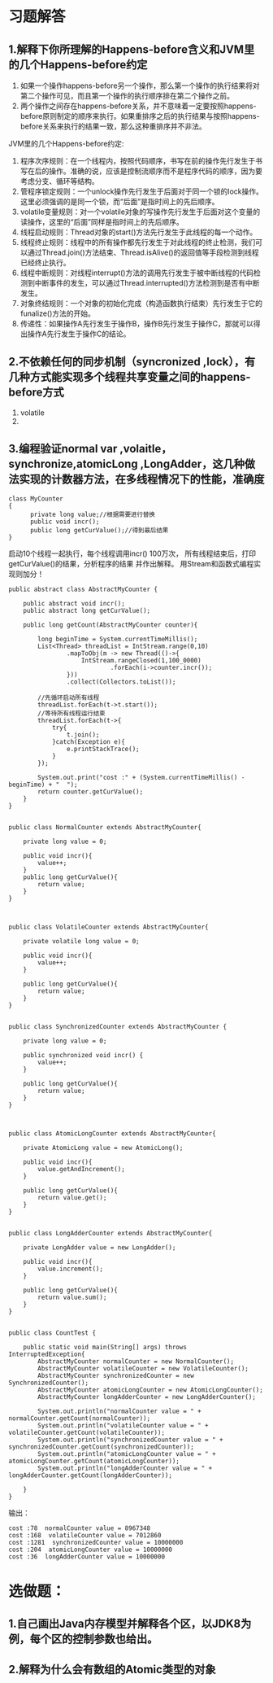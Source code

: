 # 习题解答

## 1.解释下你所理解的Happens-before含义和JVM里的几个Happens-before约定
1. 如果一个操作happens-before另一个操作，那么第一个操作的执行结果将对第二个操作可见，而且第一个操作的执行顺序排在第二个操作之前。 
2. 两个操作之间存在happens-before关系，并不意味着一定要按照happens-before原则制定的顺序来执行。如果重排序之后的执行结果与按照happens-before关系来执行的结果一致，那么这种重排序并不非法。

JVM里的几个Happens-before约定:
1. 程序次序规则：在一个线程内，按照代码顺序，书写在前的操作先行发生于书写在后的操作。准确的说，应该是控制流顺序而不是程序代码的顺序，因为要考虑分支、循环等结构。
2. 管程序锁定规则：一个unlock操作先行发生于后面对于同一个锁的lock操作。这里必须强调的是同一个锁，而“后面”是指时间上的先后顺序。
3. volatile变量规则：对一个volatile对象的写操作先行发生于后面对这个变量的读操作，这里的“后面”同样是指时间上的先后顺序。
4. 线程启动规则：Thread对象的start()方法先行发生于此线程的每一个动作。
5. 线程终止规则：线程中的所有操作都先行发生于对此线程的终止检测，我们可以通过Thread.join()方法结束、Thread.isAlive()的返回值等手段检测到线程已经终止执行。
6. 线程中断规则：对线程interrupt()方法的调用先行发生于被中断线程的代码检测到中断事件的发生，可以通过Thread.interrupted()方法检测到是否有中断发生。
7. 对象终结规则：一个对象的初始化完成（构造函数执行结束）先行发生于它的funalize()方法的开始。
8. 传递性：如果操作A先行发生于操作B，操作B先行发生于操作C，那就可以得出操作A先行发生于操作C的结论。


## 2.不依赖任何的同步机制（syncronized ,lock），有几种方式能实现多个线程共享变量之间的happens-before方式
1. volatile
2. 

## 3.编程验证normal var ,volaitle，synchronize,atomicLong ,LongAdder，这几种做法实现的计数器方法，在多线程情况下的性能，准确度

    class MyCounter
    {
          private long value;//根据需要进行替换
          public void incr();
          public long getCurValue();//得到最后结果
    }  
 启动10个线程一起执行，每个线程调用incr() 100万次，
所有线程结束后，打印 getCurValue()的结果，分析程序的结果 并作出解释。 用Stream和函数式编程实现则加分！

```
public abstract class AbstractMyCounter {

    public abstract void incr();
    public abstract long getCurValue();

    public long getCount(AbstractMyCounter counter){

        long beginTime = System.currentTimeMillis();
        List<Thread> threadList = IntStream.range(0,10)
                .mapToObj(m -> new Thread(()->{
                    IntStream.rangeClosed(1,100_0000)
                            .forEach(i->counter.incr());
                }))
                .collect(Collectors.toList());
		
		//先循环启动所有线程
        threadList.forEach(t->t.start());
		//等待所有线程运行结束
        threadList.forEach(t->{
            try{
                t.join();
            }catch(Exception e){
                e.printStackTrace();
            }
        });

        System.out.print("cost :" + (System.currentTimeMillis() - beginTime) + "  ");
        return counter.getCurValue();
    }
}


public class NormalCounter extends AbstractMyCounter{

    private long value = 0;

    public void incr(){
        value++;
    }
    public long getCurValue(){
        return value;
    }
}



public class VolatileCounter extends AbstractMyCounter{

    private volatile long value = 0;

    public void incr(){
        value++;
    }

    public long getCurValue(){
        return value;
    }
}


public class SynchronizedCounter extends AbstractMyCounter {

    private long value = 0;

    public synchronized void incr() {
        value++;
    }

    public long getCurValue(){
        return value;
    }
}



public class AtomicLongCounter extends AbstractMyCounter{

    private AtomicLong value = new AtomicLong();

    public void incr(){
        value.getAndIncrement();
    }

    public long getCurValue(){
        return value.get();
    }
}


public class LongAdderCounter extends AbstractMyCounter{

    private LongAdder value = new LongAdder();

    public void incr(){
        value.increment();
    }

    public long getCurValue(){
        return value.sum();
    }
}


public class CountTest {

    public static void main(String[] args) throws InterruptedException{
        AbstractMyCounter normalCounter = new NormalCounter();
        AbstractMyCounter volatileCounter = new VolatileCounter();
        AbstractMyCounter synchronizedCounter = new SynchronizedCounter();
        AbstractMyCounter atomicLongCounter = new AtomicLongCounter();
        AbstractMyCounter longAdderCounter = new LongAdderCounter();

        System.out.println("normalCounter value = " + normalCounter.getCount(normalCounter));
        System.out.println("volatileCounter value = " + volatileCounter.getCount(volatileCounter));
        System.out.println("synchronizedCounter value = " + synchronizedCounter.getCount(synchronizedCounter));
        System.out.println("atomicLongCounter value = " + atomicLongCounter.getCount(atomicLongCounter));
        System.out.println("longAdderCounter value = " + longAdderCounter.getCount(longAdderCounter));

    }
}
```

输出：
```
cost :78  normalCounter value = 8967348
cost :168  volatileCounter value = 7012860
cost :1281  synchronizedCounter value = 10000000
cost :204  atomicLongCounter value = 10000000
cost :36  longAdderCounter value = 10000000

```



# 选做题：
## 1.自己画出Java内存模型并解释各个区，以JDK8为例，每个区的控制参数也给出。
## 2.解释为什么会有数组的Atomic类型的对象
